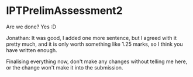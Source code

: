 # IPTPrelimAssessment2
Are we done? Yes :D

Jonathan: It was good, I added one more sentence, but I agreed with it pretty much, and it is only worth something like 1.25 marks, so I think you have written enough.

Finalising everything now, don't make any changes without telling me here, or the change won't make it into the submission.
